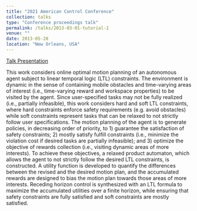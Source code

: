 ```yaml
---
title: "2021 American Control Conference"
collection: talks
type: "Conference proceedings talk"
permalink: /talks/2013-03-01-tutorial-1
venue: ""
date: 2013-05-28
location: "New Orleans, USA"
---
```


[Talk Presentation](https://www.youtube.com/watch?v=smDZaBf0KZk)

This work considers online optimal motion planning of an autonomous
agent subject to linear temporal logic (LTL) constraints. The environment
is dynamic in the sense of containing mobile obstacles and time-varying
areas of interest (i.e., time-varying reward and workspace properties)
to be visited by the agent. Since user-specified tasks may not be
fully realized (i.e., partially infeasible), this work considers hard
and soft LTL constraints, where hard constraints enforce safety requirements
(e.g. avoid obstacles) while soft constraints represent tasks that
can be relaxed to not strictly follow user specifications. The motion
planning of the agent is to generate policies, in decreasing order
of priority, to 1) guarantee the satisfaction of safety constraints;
2) mostly satisfy fulfill constraints (i.e., minimize
the violation cost if desired tasks are partially infeasible); and
3) optimize the objective of rewards collection (i.e., visiting dynamic
areas of more interests). To achieve these objectives, a relaxed product
automaton, which allows the agent to not strictly follow the desired
LTL constraints, is constructed. A utility function is developed to
quantify the differences between the revised and the desired motion
plan, and the accumulated rewards are designed to bias the motion
plan towards those areas of more interests. Receding horizon control
is synthesized with an LTL formula to maximize the accumulated utilities
over a finite horizon, while ensuring that safety constraints are
fully satisfied and soft constraints are mostly satisfied. 
